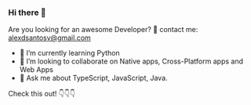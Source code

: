 ### Hi there 👋

Are you looking for an awesome Developer?
👯 contact me: alexdsantosv@gmail.com

- 🌱 I’m currently learning Python
- 👯 I’m looking to collaborate on Native apps, Cross-Platform apps and Web Apps
- 💬 Ask me about TypeScript, JavaScript, Java.

Check this out! 👇👇👇

